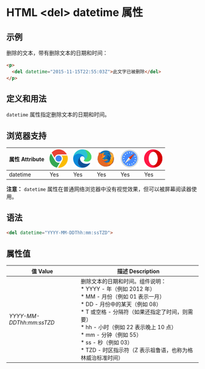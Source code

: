 HTML \<del> datetime 属性
===

## 示例

删除的文本，带有删除文本的日期和时间：

```html idoc:preview:iframe
<p>
  <del datetime="2015-11-15T22:55:03Z">此文字已被删除</del>
</p>
```

## 定义和用法

`datetime` 属性指定删除文本的日期和时间。

## 浏览器支持

| 属性 Attribute | ![chrome][1] | ![edge][2] | ![firefox][3] | ![safari][4] | ![opera][5] |
| ---- | ---- | ---- | ---- | ---- | ---- |
| datetime  | Yes | Yes | Yes | Yes | Yes |
<!--rehype:style=width: 100%; display: inline-table;-->

**注意：** `datetime` 属性在普通网络浏览器中没有视觉效果，但可以被屏幕阅读器使用。

## 语法

```html
<del datetime="YYYY-MM-DDThh:mm:ssTZD">
```

## 属性值

| 值 Value | 描述 Description |
| ----- | ----- |
| *YYYY-MM-DDThh:mm:ssTZD* | 删除文本的日期和时间。组件说明：<br>* YYYY - 年（例如 2012 年） <br>* MM - 月份（例如 01 表示一月） <br>* DD - 月份中的某天（例如 08） <br>* T 或空格 - 分隔符（如果还指定了时间，则需要） <br>* hh - 小时（例如 22 表示晚上 10 点） <br>* mm - 分钟（例如 55） <br>* ss - 秒（例如 03） <br>* TZD - 时区指示符（Z 表示祖鲁语，也称为格林威治标准时间） |
<!--rehype:style=width: 100%; display: inline-table;-->


[1]: ../assets/chrome.svg
[2]: ../assets/edge.svg
[3]: ../assets/firefox.svg
[4]: ../assets/safari.svg
[5]: ../assets/opera.svg
